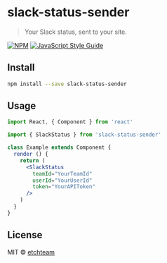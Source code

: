 # slack-status-sender

> Your Slack status, sent to your site.

[![NPM](https://img.shields.io/npm/v/slack-status-sender.svg)](https://www.npmjs.com/package/slack-status-sender) [![JavaScript Style Guide](https://img.shields.io/badge/code_style-standard-brightgreen.svg)](https://standardjs.com)

## Install

```bash
npm install --save slack-status-sender
```

## Usage

```jsx
import React, { Component } from 'react'

import { SlackStatus } from 'slack-status-sender'

class Example extends Component {
  render () {
    return (
      <SlackStatus
        teamId="YourTeamId"
        userId="YourUserId"
        token="YourAPIToken"
      />
    )
  }
}
```

## License

MIT © [etchteam](https://github.com/etchteam)
